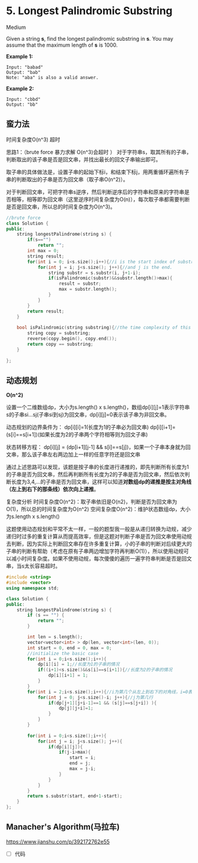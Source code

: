 # 5. Longest Palindromic Substring

Medium

Given a string **s**, find the longest palindromic substring in **s**. You may assume that the maximum length of **s** is 1000.

**Example 1:**

```
Input: "babad"
Output: "bab"
Note: "aba" is also a valid answer.
```

**Example 2:**

```
Input: "cbbd"
Output: "bb"
```



## 蛮力法

时间复杂度O(n^3) 超时

思路1：（brute force 暴力求解 O(n^3)会超时 ）
对于字符串s，取其所有的子串，判断取出的该子串是否是回文串，并找出最长的回文子串输出即可。

取子串的具体做法是，设置子串的起始下标i，和结束下标j，用两重循环遍所有子串的判断取出的子串是否为回文串（取子串O(n^2)）。

对于判断回文串，可把字符串s逆序，然后判断逆序后的字符串和原来的字符串是否相等，相等即为回文串（这里逆序时间复杂度为O(n)），每次取子串都需要判断是否是回文串，所以总的时间复杂度为O(n^3)。

```c++
//brute force
class Solution {
public:
    string longestPalindrome(string s) {
        if(s=="")
            return "";
        int max = 0;
        string result;
        for(int i = 0; i<s.size();i++){//i is the start index of substr
            for(int j = i; j<s.size(); j++){//and j is the end.
                string substr = s.substr(i, j+1-i);
                if(isPalindromic(substr)&&substr.length()>max){
                    result = substr;
                    max = substr.length();
                }
            }
        }
        return result;
    }
    
    bool isPalindromic(string substring){//the time complexity of this function is O(n^3)
        string copy = substring;
        reverse(copy.begin(), copy.end());
        return copy == substring;
    }
    
};
```

## 动态规划

 **O(n^2)**

设置一个二维数组dp，大小为s.length() x s.length()，数组dp\[i][j]=1表示字符串s的子串si…sj(子串si到sj)为回文串，dp\[i][j]=0表示该子串为非回文串。

动态规划的边界条件为：
dp\[i][i]=1(长度为1的子串必为回文串)
dp\[i][i+1]= (s[i]==s[i+1])(如果长度为2的子串两个字符相等则为回文子串)

状态转移方程：
dp[i][j] = (dp\[i+1][j-1] && s[i]==s[j])，如果一个子串本身就为回文串，那么该子串左右两边加上一样的任意字符还是回文串

通过上述思路可以发现，该题是按子串的长度进行递推的，即先判断所有长度为1的子串是否为回文串，然后再判断所有长度为2的子串是否为回文串，然后依次判断长度为3,4,…的子串是否为回文串，这样可以知道**对数组dp的递推是按主对角线（左上到右下的那条线）依次向上递推**。

复杂度分析
时间复杂度O(n^2)：取子串依旧是O(n2)，判断是否为回文串为O(1)，所以总的时间复杂度为O(n^2)
空间复杂度O(n^2)：维护状态数组dp，大小为s.length x s.length()

这题使用动态规划和平常不太一样，一般的题型我一般是从递归转换为动规，减少递归时过多的重复计算从而提高效率，但是这题对判断子串是否为回文串使用动规去判断，因为实际上判断回文串存在许多重复计算，小的子串的判断对后续更大的子串的判断有帮助（考虑在原有子串两边增加字符再判断O(1)），所以使用动规可以减小时间复杂度。如果不使用动规，每次傻傻的遍历一遍字符串判断是否是回文串，当s太长容易超时。

```c++
#include <string>
#include <vector>
using namespace std;

class Solution {
public:
    string longestPalindrome(string s) {
        if (s == "") {
            return "";
        }

        int len = s.length();
        vector<vector<int> > dp(len, vector<int>(len, 0));
        int start = 0, end = 0, max = 0;
        //initialize the basic case
        for(int i = 0;i<s.size();i++){
            dp[i][i] = 1;//长度为1的子串的情况
            if((i+1)<s.size()&&s[i]==s[i+1]){//长度为2的子串的情况
                dp[i][i+1] = 1;
            }
        }
        for(int i = 2;i<s.size();i++){//i为第几个从左上到右下的对角线，i=0表示主对角线
            for(int j = 0; j<s.size()-i; j++){//j为第几行
                if(dp[j+1][j+i-1]==1 && (s[j]==s[j+i]) ){
                    dp[j][j+i]=1;
                }
            }
        }
        
        for(int i = 0;i<s.size();i++){
            for(int j = i; j<s.size(); j++){
                if(dp[i][j]){
                    if(j-i>max){
                        start = i;
                        end = j;
                        max = j-i;
                    }
                }
            }
        }
        return s.substr(start, end+1-start);
    }
};
```

## Manacher's Algorithm(马拉车)

 https://www.jianshu.com/p/392172762e55

- [ ] 代码

